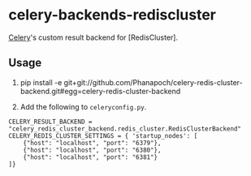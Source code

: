 # celery-backends-rediscluster

[Celery](http://www.celeryproject.org/)'s custom result backend for [RedisCluster].

## Usage

1. pip install -e git+git://github.com/Phanapoch/celery-redis-cluster-backend.git#egg=celery-redis-cluster-backend

2. Add the following to `celeryconfig.py`.

```
CELERY_RESULT_BACKEND = "celery_redis_cluster_backend.redis_cluster.RedisClusterBackend"
CELERY_REDIS_CLUSTER_SETTINGS = { 'startup_nodes': [
    {"host": "localhost", "port": "6379"},
    {"host": "localhost", "port": "6380"},
    {"host": "localhost", "port": "6381"}
]}
```
